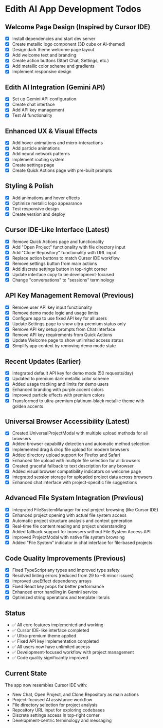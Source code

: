 # Edith AI App Development Todos

## Welcome Page Design (Inspired by Cursor IDE)
- [x] Install dependencies and start dev server
- [x] Create metallic logo component (3D cube or AI-themed)
- [x] Design dark theme welcome page layout
- [x] Add welcome text and branding
- [x] Create action buttons (Start Chat, Settings, etc.)
- [x] Add metallic color scheme and gradients
- [x] Implement responsive design

## Edith AI Integration (Gemini API)
- [x] Set up Gemini API configuration
- [x] Create chat interface
- [x] Add API key management
- [x] Test AI functionality

## Enhanced UX & Visual Effects
- [x] Add hover animations and micro-interactions
- [x] Add particle animations
- [x] Add neural network patterns
- [x] Implement routing system
- [x] Create settings page
- [x] Create Quick Actions page with pre-built prompts

## Styling & Polish
- [x] Add animations and hover effects
- [x] Optimize metallic logo appearance
- [x] Test responsive design
- [x] Create version and deploy

## Cursor IDE-Like Interface (Latest)
- [x] Remove Quick Actions page and functionality
- [x] Add "Open Project" functionality with file directory input
- [x] Add "Clone Repository" functionality with URL input
- [x] Replace action buttons to match Cursor IDE workflow
- [x] Remove settings button from main actions
- [x] Add discrete settings button in top-right corner
- [x] Update interface copy to be development-focused
- [x] Change "conversations" to "sessions" terminology

## API Key Management Removal (Previous)
- [x] Remove user API key input functionality
- [x] Remove demo mode logic and usage limits
- [x] Configure app to use fixed API key for all users
- [x] Update Settings page to show ultra-premium status only
- [x] Remove API key setup prompts from Chat Interface
- [x] Remove API key requirements from Quick Actions
- [x] Update Welcome page to show unlimited access status
- [x] Simplify app context by removing demo mode state

## Recent Updates (Earlier)
- [x] Integrated default API key for demo mode (50 requests/day)
- [x] Updated to premium dark metallic color scheme
- [x] Added usage tracking and limits for demo users
- [x] Enhanced branding with purple accent colors
- [x] Improved particle effects with premium colors
- [x] Transformed to ultra-premium platinum-black metallic theme with golden accents

## Universal Browser Accessibility (Latest)
- [x] Created UniversalProjectModal with multiple upload methods for all browsers
- [x] Added browser capability detection and automatic method selection
- [x] Implemented drag & drop file upload for modern browsers
- [x] Added directory upload support for Firefox and Safari
- [x] Enhanced file upload with multiple file selection for all browsers
- [x] Created graceful fallback to text description for any browser
- [x] Added visual browser compatibility indicators on welcome page
- [x] Integrated session storage for uploaded project data across browsers
- [x] Enhanced chat interface with project-specific file suggestions

## Advanced File System Integration (Previous)
- [x] Integrated FileSystemManager for real project browsing (like Cursor IDE)
- [x] Enhanced project opening with actual file system access
- [x] Automatic project structure analysis and context generation
- [x] Real-time file content reading and project understanding
- [x] Added fallback support for browsers without File System Access API
- [x] Improved ProjectModal with native file system browsing
- [x] Added "File System" indicator in chat interface for file-based projects

## Code Quality Improvements (Previous)
- [x] Fixed TypeScript any types and improved type safety
- [x] Resolved linting errors (reduced from 29 to ~8 minor issues)
- [x] Improved useEffect dependency arrays
- [x] Fixed React key props for better performance
- [x] Enhanced error handling in Gemini service
- [x] Optimized string operations and template literals

## Status
- ✅ All core features implemented and working
- ✅ Cursor IDE-like interface completed
- ✅ Ultra-premium theme applied
- ✅ Fixed API key implementation completed
- ✅ All users now have unlimited access
- ✅ Development-focused workflow with project management
- ✅ Code quality significantly improved

## Current State
The app now resembles Cursor IDE with:
- New Chat, Open Project, and Clone Repository as main actions
- Project-focused AI assistance workflow
- File directory selection for project analysis
- Repository URL input for exploring codebases
- Discrete settings access in top-right corner
- Development-centric terminology and messaging
